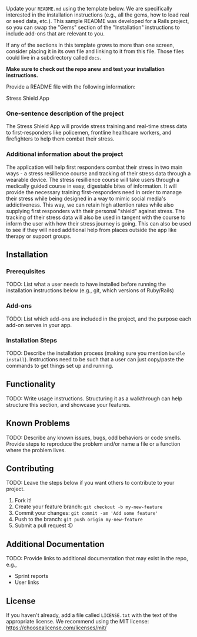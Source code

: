 Update your `README.md` using the template below. We are specifically interested in the installation instructions (e.g., all the gems, how to load real or seed data, etc.). This sample README was developed for a Rails project, so you can swap the "Gems" section of the "Installation" instructions to include add-ons that are relevant to you.

If any of the sections in this template grows to more than one screen, consider placing it in its own file and linking to it from this file. Those files could live in a subdirectory called `docs`.

**Make sure to check out the repo anew and test your installation instructions.**

Provide a README file with the following information:

Stress Shield App

### One-sentence description of the project

The Stress Shield App will provide stress training and real-time stress data to first-responders like policemen, frontline healthcare workers, and firefighters to help them combat their stress. 

### Additional information about the project

The application will help first responders combat their stress in two main ways - a stress resillience course and tracking of their stress data through a wearable device. The stress resillience course will take users through a medically guided course in easy, digestable bites of information. It will provide the necessary training first-responders need in order to manage their stress while being designed in a way to mimic social media's addictiveness. This way, we can retain high attention rates while also supplying first responders with their personal "shield" against stress. The tracking of their stress data will also be used in tangent with the course to inform the user with how their stress journey is going. This can also be used to see if they will need additional help from places outside the app like therapy or support groups.  

## Installation

### Prerequisites

TODO: List what a user needs to have installed before running the installation instructions below (e.g., git, which versions of Ruby/Rails)

### Add-ons

TODO: List which add-ons are included in the project, and the purpose each add-on serves in your app.

### Installation Steps

TODO: Describe the installation process (making sure you mention `bundle install`).
Instructions need to be such that a user can just copy/paste the commands to get things set up and running. 


## Functionality

TODO: Write usage instructions. Structuring it as a walkthrough can help structure this section,
and showcase your features.


## Known Problems

TODO: Describe any known issues, bugs, odd behaviors or code smells. 
Provide steps to reproduce the problem and/or name a file or a function where the problem lives.


## Contributing

TODO: Leave the steps below if you want others to contribute to your project.

1. Fork it!
2. Create your feature branch: `git checkout -b my-new-feature`
3. Commit your changes: `git commit -am 'Add some feature'`
4. Push to the branch: `git push origin my-new-feature`
5. Submit a pull request :D

## Additional Documentation

TODO: Provide links to additional documentation that may exist in the repo, e.g.,
  * Sprint reports
  * User links

## License

If you haven't already, add a file called `LICENSE.txt` with the text of the appropriate license.
We recommend using the MIT license: <https://choosealicense.com/licenses/mit/>
